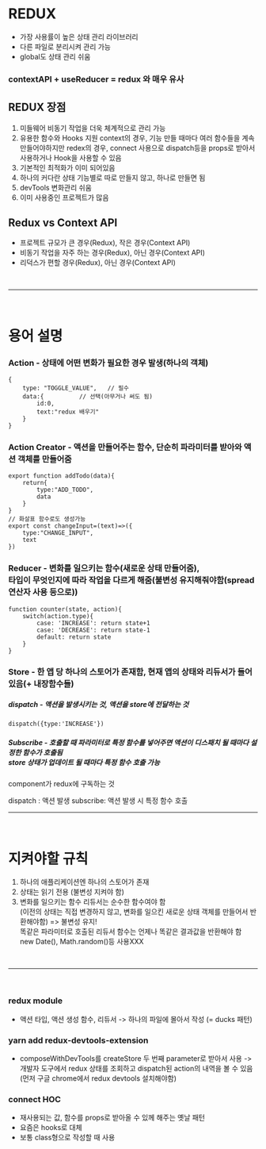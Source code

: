 # REDUX

- 가장 사용률이 높은 상태 관리 라이브러리
- 다른 파일로 분리시켜 관리 가능
- global도 상태 관리 쉬움

### contextAPI + useReducer = redux 와 매우 유사

## REDUX 장점
1. 미들웨어
	비동기 작업을 더욱 체계적으로 관리 가능
2. 유용한 함수와 Hooks 지원
	context의 경우, 기능 만들 때마다 여러 함수들을 계속 만들어야하지만 
	redex의 경우, connect 사용으로 dispatch등을 props로 받아서 사용하거나 Hook을 사용할 수 있음
3. 기본적인 최적화가 이미 되어있음
4. 하나의 커다란 상태
	기능별로 따로 만들지 않고, 하나로 만들면 됨
5. devTools 
	변화관리 쉬움
6. 이미 사용중인 프로젝트가 많음

## Redux vs Context API
- 프로젝트 규모가 큰 경우(Redux), 작은 경우(Context API)
- 비동기 작업을 자주 하는 경우(Redux), 아닌 경우(Context API)
- 리덕스가 편할 경우(Redux), 아닌 경우(Context API)

<br/>
<hr/>
<br/>

# 용어 설명
### Action - 상태에 어떤 변화가 필요한 경우 발생(하나의 객체)
```
{
	type: "TOGGLE_VALUE",	// 필수
	data:{			// 선택(아무거나 써도 됨)
		id:0,
		text:"redux 배우기"
	}
}
```
### Action Creator - 액션을 만들어주는 함수, 단순히 파라미터를 받아와 액션 객체를 만들어줌
```
export function addTodo(data){
	return{
		type:"ADD_TODO",
		data
	}
}
// 화살표 함수로도 생성가능
export const changeInput=(text)=>({
	type:"CHANGE_INPUT",
	text
})
```
### Reducer - 변화를 일으키는 함수(새로운 상태 만들어줌),<br/> 타입이 무엇인지에 따라 작업을 다르게 해줌(불변성 유지해줘야함(spread연산자 사용 등으로))
```
function counter(state, action){
	switch(action.type){
		case: 'INCREASE': return state+1
		case: 'DECREASE': return state-1
		default: return state
	}
}
```
### Store - 한 앱 당 하나의 스토어가 존재함, 현재 앱의 상태와 리듀서가 들어있음(+ 내장함수들)
##### dispatch - 액션을 발생시키는 것, 액션을 store에 전달하는 것
```
dispatch({type:'INCREASE'})
```
##### Subscribe - 호출할 때 파라미터로 특정 함수를 넣어주면 액션이 디스패치 될 때마다 설정한 함수가 호출됨<br/>store 상태가 업데이트 될 때마다 특정 함수 호출 가능
component가 redux에 구독하는 것

dispatch : 액션 발생
subscribe: 액션 발생 시 특정 함수 호출
<br/>
<hr/>
<br/>

# 지켜야할 규칙

1. 하나의 애플리케이션엔 하나의 스토어가 존재
2. 상태는 읽기 전용 (불변성 지켜야 함)
3. 변화를 일으키는 함수 리듀서는 순수한 함수여야 함<br/>(이전의 상태는 직접 변경하지 않고, 변화를 일으킨 새로운 상태 객체를 만들어서 반환해야함)	=> 불변성 유지!<br/>똑같은 파라미터로 호출된 리듀서 함수는 언제나 똑같은 결과값을 반환해야 함<br/>new Date(), Math.random()등 사용XXX

<br/>
<hr/>
<br/>

### redux module
- 액션 타입, 액션 생성 함수, 리듀서
	-> 하나의 파일에 몰아서 작성 (= ducks 패턴)

### yarn add redux-devtools-extension
- composeWithDevTools를 createStore 두 번째 parameter로 받아서 사용 -> 개발자 도구에서 redux 상태를 조회하고 dispatch된 action의 내역을 볼 수 있음
(먼저 구글 chrome에서 redux devtools 설치해야함)

### connect HOC
- 재사용되는 값, 함수를 props로 받아올 수 있께 해주는 옛날 패턴
- 요즘은 hooks로 대체
- 보통 class형으로 작성할 때 사용


